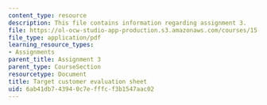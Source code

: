 ```yaml
---
content_type: resource
description: This file contains information regarding assignment 3.
file: https://ol-ocw-studio-app-production.s3.amazonaws.com/courses/15-390-new-enterprises-spring-2013/6ab41db743940c7efffcf3b1547aac02_MIT15_390S13_assgn3sheet.pdf
file_type: application/pdf
learning_resource_types:
- Assignments
parent_title: Assignment 3
parent_type: CourseSection
resourcetype: Document
title: Target customer evaluation sheet
uid: 6ab41db7-4394-0c7e-fffc-f3b1547aac02
---
```

